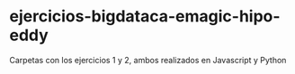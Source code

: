 # ejercicios-bigdataca-emagic-hipo-eddy

Carpetas con los ejercicios 1 y 2, ambos realizados en Javascript y Python
